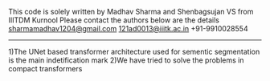 This code is solely written by Madhav Sharma and Shenbagsujan VS from IIITDM Kurnool
Please contact the authors below are the details
sharmamadhav1204@gmail.com
121ad0013@iiitk.ac.in
+91-9910028554

____________________________________________________________________________________
1)The UNet based transformer architecture used for sementic segmentation is the main indetification mark
2)We have tried to solve the problems in compact transformers
